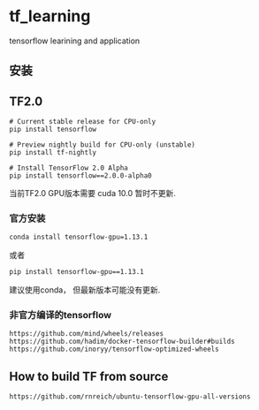 # tf_learning
tensorflow learining and application

## 安装
## TF2.0
```text
# Current stable release for CPU-only
pip install tensorflow

# Preview nightly build for CPU-only (unstable)
pip install tf-nightly

# Install TensorFlow 2.0 Alpha
pip install tensorflow==2.0.0-alpha0

```

当前TF2.0 GPU版本需要 cuda 10.0 暂时不更新.


### 官方安装
```bash
conda install tensorflow-gpu=1.13.1
```
或者
```bash
pip install tensorflow-gpu==1.13.1
```
建议使用conda， 但最新版本可能没有更新.

### 非官方编译的tensorflow
```text
https://github.com/mind/wheels/releases
https://github.com/hadim/docker-tensorflow-builder#builds
https://github.com/inoryy/tensorflow-optimized-wheels
```

## How to build TF from source
```text
https://github.com/rnreich/ubuntu-tensorflow-gpu-all-versions
```


